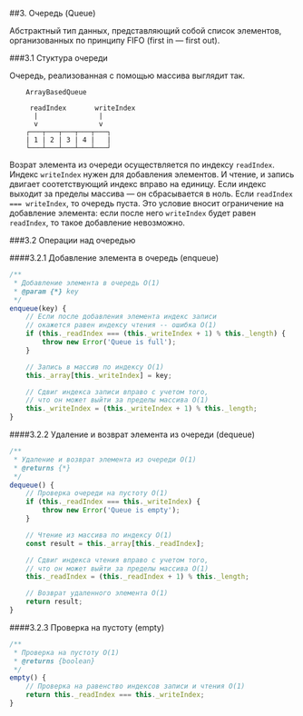 ##3. Очередь (Queue)

Абстрактный тип данных, представляющий собой список элементов, организованных по принципу FIFO (first in &mdash; first out).

###3.1 Стуктура очереди

Очередь, реализованная с помощью массива выглядит так.

```
    ArrayBasedQueue

     readIndex       writeIndex
      |               |
      v               v
    ┌───┬───┬───┬───┬───┐
    | 1 | 2 | 3 | 4 |   |
    └───┴───┴───┴───┴───┘
```

Возрат элемента из очереди осуществляется по индексу `readIndex`. Индекс `writeIndex` нужен для добавления элементов. И чтение, и запись двигает соотетствующий индекс вправо на единицу. Если индекс выходит за пределы массива &mdash; он сбрасывается в ноль. Если `readIndex === writeIndex`, то очередь пуста. Это условие вносит ограничение на добавление элемента: если после него `writeIndex` будет равен `readIndex`, то такое добавление невозможно.

###3.2 Операции над очередью

####3.2.1 Добавление элемента в очередь (enqueue)

```js
/**
 * Добавление элемента в очередь O(1)
 * @param {*} key
 */
enqueue(key) {
    // Если после добавления элемента индекс записи
    // окажется равен индексу чтения -- ошибка O(1)
    if (this._readIndex === (this._writeIndex + 1) % this._length) {
        throw new Error('Queue is full');
    }

    // Запись в массив по индексу O(1)
    this._array[this._writeIndex] = key;

    // Сдвиг индекса записи вправо с учетом того,
    // что он может выйти за пределы массива O(1)
    this._writeIndex = (this._writeIndex + 1) % this._length;
}
```

####3.2.2 Удаление и возврат элемента из очереди (dequeue)

```js
/**
 * Удаление и возврат элемента из очереди O(1)
 * @returns {*}
 */
dequeue() {
    // Проверка очереди на пустоту O(1)
    if (this._readIndex === this._writeIndex) {
        throw new Error('Queue is empty');
    }

    // Чтение из массива по индексу O(1)
    const result = this._array[this._readIndex];

    // Сдвиг индекса чтения вправо с учетом того,
    // что он может выйти за пределы массива O(1)
    this._readIndex = (this._readIndex + 1) % this._length;

    // Возврат удаленного элемента O(1)
    return result;
}
```

####3.2.3 Проверка на пустоту (empty)

```js
/**
 * Проверка на пустоту O(1)
 * @returns {boolean}
 */
empty() {
    // Проверка на равенство индексов записи и чтения O(1)
    return this._readIndex === this._writeIndex;
}
```

